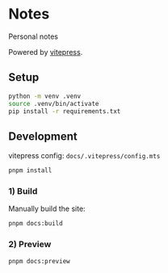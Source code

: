 # Notes

Personal notes

Powered by [vitepress](https://vitepress.vuejs.org/).

## Setup

```bash
python -m venv .venv
source .venv/bin/activate
pip install -r requirements.txt
```

## Development

vitepress config: `docs/.vitepress/config.mts`

```bash
pnpm install
```

### 1) Build

Manually build the site:

```bash
pnpm docs:build
```

### 2) Preview

```bash
pnpm docs:preview
```
